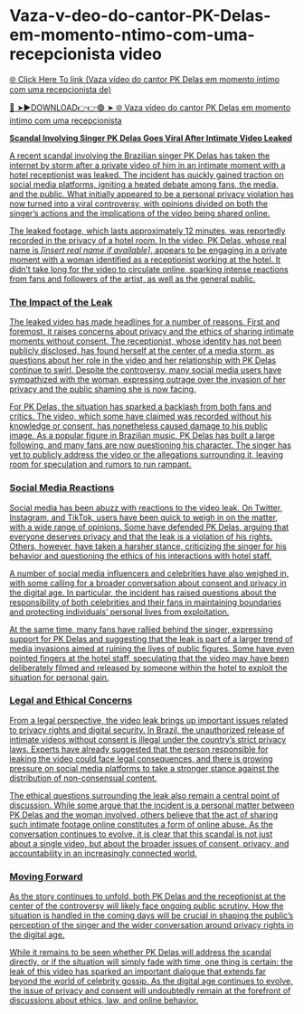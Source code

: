 # Vaza-v-deo-do-cantor-PK-Delas-em-momento-ntimo-com-uma-recepcionista video

<a href="https://qomlix.cfd/asdsadx"> 🌐 Click Here To link (Vaza vídeo do cantor PK Delas em momento íntimo com uma recepcionista de)

🔴 ➤►DOWNLOAD👉👉🟢 ➤  <a href="https://qomlix.cfd/asdsadx"> 🌐 Vaza vídeo do cantor PK Delas em momento íntimo com uma recepcionista

**Scandal Involving Singer PK Delas Goes Viral After Intimate Video Leaked**

A recent scandal involving the Brazilian singer PK Delas has taken the internet by storm after a private video of him in an intimate moment with a hotel receptionist was leaked. The incident has quickly gained traction on social media platforms, igniting a heated debate among fans, the media, and the public. What initially appeared to be a personal privacy violation has now turned into a viral controversy, with opinions divided on both the singer’s actions and the implications of the video being shared online.

The leaked footage, which lasts approximately 12 minutes, was reportedly recorded in the privacy of a hotel room. In the video, PK Delas, whose real name is *[insert real name if available]*, appears to be engaging in a private moment with a woman identified as a receptionist working at the hotel. It didn’t take long for the video to circulate online, sparking intense reactions from fans and followers of the artist, as well as the general public.

### The Impact of the Leak

The leaked video has made headlines for a number of reasons. First and foremost, it raises concerns about privacy and the ethics of sharing intimate moments without consent. The receptionist, whose identity has not been publicly disclosed, has found herself at the center of a media storm, as questions about her role in the video and her relationship with PK Delas continue to swirl. Despite the controversy, many social media users have sympathized with the woman, expressing outrage over the invasion of her privacy and the public shaming she is now facing.

For PK Delas, the situation has sparked a backlash from both fans and critics. The video, which some have claimed was recorded without his knowledge or consent, has nonetheless caused damage to his public image. As a popular figure in Brazilian music, PK Delas has built a large following, and many fans are now questioning his character. The singer has yet to publicly address the video or the allegations surrounding it, leaving room for speculation and rumors to run rampant.

### Social Media Reactions

Social media has been abuzz with reactions to the video leak. On Twitter, Instagram, and TikTok, users have been quick to weigh in on the matter, with a wide range of opinions. Some have defended PK Delas, arguing that everyone deserves privacy and that the leak is a violation of his rights. Others, however, have taken a harsher stance, criticizing the singer for his behavior and questioning the ethics of his interactions with hotel staff.

A number of social media influencers and celebrities have also weighed in, with some calling for a broader conversation about consent and privacy in the digital age. In particular, the incident has raised questions about the responsibility of both celebrities and their fans in maintaining boundaries and protecting individuals’ personal lives from exploitation.

At the same time, many fans have rallied behind the singer, expressing support for PK Delas and suggesting that the leak is part of a larger trend of media invasions aimed at ruining the lives of public figures. Some have even pointed fingers at the hotel staff, speculating that the video may have been deliberately filmed and released by someone within the hotel to exploit the situation for personal gain.

### Legal and Ethical Concerns

From a legal perspective, the video leak brings up important issues related to privacy rights and digital security. In Brazil, the unauthorized release of intimate videos without consent is illegal under the country’s strict privacy laws. Experts have already suggested that the person responsible for leaking the video could face legal consequences, and there is growing pressure on social media platforms to take a stronger stance against the distribution of non-consensual content.

The ethical questions surrounding the leak also remain a central point of discussion. While some argue that the incident is a personal matter between PK Delas and the woman involved, others believe that the act of sharing such intimate footage online constitutes a form of online abuse. As the conversation continues to evolve, it is clear that this scandal is not just about a single video, but about the broader issues of consent, privacy, and accountability in an increasingly connected world.

### Moving Forward

As the story continues to unfold, both PK Delas and the receptionist at the center of the controversy will likely face ongoing public scrutiny. How the situation is handled in the coming days will be crucial in shaping the public’s perception of the singer and the wider conversation around privacy rights in the digital age.

While it remains to be seen whether PK Delas will address the scandal directly, or if the situation will simply fade with time, one thing is certain: the leak of this video has sparked an important dialogue that extends far beyond the world of celebrity gossip. As the digital age continues to evolve, the issue of privacy and consent will undoubtedly remain at the forefront of discussions about ethics, law, and online behavior.

